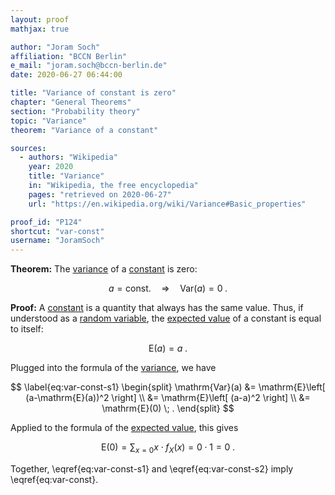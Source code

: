 ```yaml
---
layout: proof
mathjax: true

author: "Joram Soch"
affiliation: "BCCN Berlin"
e_mail: "joram.soch@bccn-berlin.de"
date: 2020-06-27 06:44:00

title: "Variance of constant is zero"
chapter: "General Theorems"
section: "Probability theory"
topic: "Variance"
theorem: "Variance of a constant"

sources:
  - authors: "Wikipedia"
    year: 2020
    title: "Variance"
    in: "Wikipedia, the free encyclopedia"
    pages: "retrieved on 2020-06-27"
    url: "https://en.wikipedia.org/wiki/Variance#Basic_properties"

proof_id: "P124"
shortcut: "var-const"
username: "JoramSoch"
---
```



**Theorem:** The [variance](/D/var) of a [constant](/D/const) is zero:

$$ \label{eq:var-const}
a = \text{const.} \quad \Rightarrow \quad \mathrm{Var}(a) = 0 \; .
$$


**Proof:** A [constant](/D/const) is a quantity that always has the same value. Thus, if understood as a [random variable](/D/rvar), the [expected value](/D/mean) of a constant is equal to itself:

$$ \label{eq:mean-const}
\mathrm{E}(a) = a \; .
$$

Plugged into the formula of the [variance](/D/var), we have

$$ \label{eq:var-const-s1}
\begin{split}
\mathrm{Var}(a) &= \mathrm{E}\left[ (a-\mathrm{E}(a))^2 \right] \\
&= \mathrm{E}\left[ (a-a)^2 \right] \\
&= \mathrm{E}(0) \; .
\end{split}
$$

Applied to the formula of the [expected value](/D/mean), this gives

$$ \label{eq:var-const-s2}
\mathrm{E}(0) = \sum_{x=0} x \cdot f_X(x) = 0 \cdot 1 = 0 \; .
$$

Together, \eqref{eq:var-const-s1} and \eqref{eq:var-const-s2} imply \eqref{eq:var-const}.
